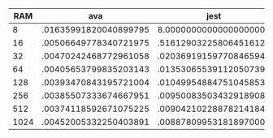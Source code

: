 | RAM  | ava                   | jest                   |
| ---- | --------------------- | ---------------------- |
| 8    | .01635991820040899795 | 8.00000000000000000000 |
| 16   | .00506649778340721975 | .51612903225806451612  |
| 32   | .00470242468772961058 | .02036919159770846594  |
| 64   | .00405653799835203143 | .01353065539112050739  |
| 128  | .00393470843195721004 | .01049954884751045853  |
| 256  | .00385507333674667951 | .00950083503432918908  |
| 512  | .00374118592671075225 | .00904210228878214184  |
| 1024 | .00452005332250403891 | .00887809953181897000  |

